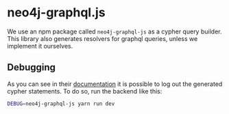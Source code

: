 # neo4j-graphql.js

We use an npm package called `neo4j-graphql-js` as a cypher query builder. This
library also generates resolvers for graphql queries, unless we implement it
ourselves.


## Debugging

As you can see in their [documentation](https://github.com/neo4j-graphql/neo4j-graphql-js)
it is possible to log out the generated cypher statements. To do so, run the
backend like this:

```sh
DEBUG=neo4j-graphql-js yarn run dev
```
